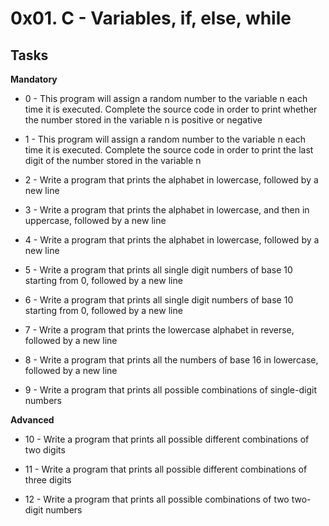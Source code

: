 # 0x01. C - Variables, if, else, while #

## Tasks ##

**Mandatory**
* 0 - This program will assign a random number to the variable n each time it is executed. Complete the source code in order to print whether the number stored in the variable n is positive or negative

* 1 - This program will assign a random number to the variable n each time it is executed. Complete the source code in order to print the last digit of the number stored in the variable n

* 2 - Write a program that prints the alphabet in lowercase, followed by a new line

* 3 - Write a program that prints the alphabet in lowercase, and then in uppercase, followed by a new line

* 4 - Write a program that prints the alphabet in lowercase, followed by a new line

* 5 - Write a program that prints all single digit numbers of base 10 starting from 0, followed by a new line

* 6 - Write a program that prints all single digit numbers of base 10 starting from 0, followed by a new line

* 7 - Write a program that prints the lowercase alphabet in reverse, followed by a new line

* 8 - Write a program that prints all the numbers of base 16 in lowercase, followed by a new line

* 9 - Write a program that prints all possible combinations of single-digit numbers

**Advanced**
* 10 - Write a program that prints all possible different combinations of two digits

* 11 - Write a program that prints all possible different combinations of three digits
 
* 12 - Write a program that prints all possible combinations of two two-digit numbers
